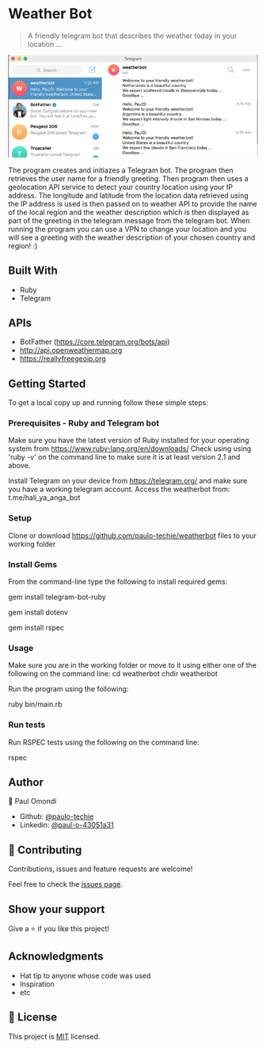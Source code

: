 # Weather Bot

> A friendly telegram bot that describes the weather today in your location ...

![screenshot](./app_screenshot.png)

The program creates and initiazes a Telegram bot. The program then retrieves the user name for a friendly greeting. Then program then uses a geolocation API service to detect your country location using your IP address. The longitude and latitude from the location data retrieved using the IP address is used is then passed on to weather API to provide the name of the local region and the weather description which is then displayed as part of the greeting in the telegram message from the telegram bot. 
When running the program you can use a VPN to change your location and you will see a greeting with the weather description of your chosen country and region! :)

## Built With

- Ruby
- Telegram

## APIs

- BotFather (https://core.telegram.org/bots/api)
- http://api.openweathermap.org
- https://reallyfreegeoip.org


## Getting Started

To get a local copy up and running follow these simple steps:

### Prerequisites - Ruby and Telegram bot

Make sure you have the latest version of Ruby installed for your operating system from https://www.ruby-lang.org/en/downloads/
Check using using 'ruby -v' on the command line to make sure it is at least version 2.1 and above.

Install Telegram on your device from https://telegram.org/ and make sure you have a working telegram account. Access the weatherbot from: t.me/hali_ya_anga_bot

### Setup

Clone or download https://github.com/paulo-techie/weatherbot files to your working folder


### Install Gems

From the command-line type the following to install required gems:

gem install telegram-bot-ruby

gem install dotenv

gem install rspec


### Usage

Make sure you are in the working folder or move to it using either one of the following on the command line: 
cd weatherbot 
chdir weatherbot

Run the program using the following:

ruby bin/main.rb

### Run tests

Run RSPEC tests using the following on the command line:

rspec



## Author

👤 Paul Omondi

- Github: [@paulo-techie](https://github.com/githubhandle)
- Linkedin: [@paul-o-43051a31](https://www.linkedin.com/in/paul-o-43051a31/)


## 🤝 Contributing

Contributions, issues and feature requests are welcome!

Feel free to check the [issues page](issues/).

## Show your support

Give a ⭐️ if you like this project!

## Acknowledgments

- Hat tip to anyone whose code was used
- Inspiration
- etc

## 📝 License

This project is [MIT](lic.url) licensed.
